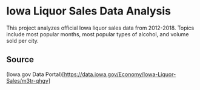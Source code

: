# Iowa Liquor Sales Data Analysis
This project analyzes official Iowa liquor sales data from 2012-2018. Topics include most popular months, most popular types of alcohol, and volume sold per city.

## Source
(Iowa.gov Data Portal)[https://data.iowa.gov/Economy/Iowa-Liquor-Sales/m3tr-qhgy]